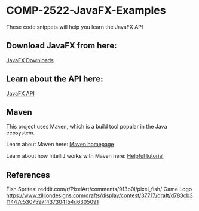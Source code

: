 # COMP-2522-JavaFX-Examples

These code snippets will help you learn the JavaFX API

## Download JavaFX from here:

[JavaFX Downloads](https://gluonhq.com/products/javafx/)

## Learn about the API here:

[JavaFX API](https://openjfx.io/javadoc/20/)

## Maven

This project uses Maven, which is a build tool popular in the Java ecosystem.

Learn about Maven here: [Maven homepage](https://maven.apache.org)

Learn about how IntelliJ works with Maven here: [Helpful tutorial](https://www.jetbrains.com/idea/guide/tutorials/working-with-maven/)

## References
Fish Sprites:
reddit.com/r/PixelArt/comments/913b0l/pixel_fish/ 
Game Logo
https://www.zilliondesigns.com/drafts/display/contest/37717/draft/d783cb3f1447c5307597f437304f54d6305091
